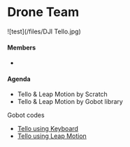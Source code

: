 # Drone Team

![test](/files/DJI Tello.jpg)

#### Members
- 

#### Agenda
- Tello & Leap Motion by Scratch
- Tello & Leap Motion by Gobot library

Gobot codes
- [Tello using Keyboard](drone/tello_with_keyboard.go)
- [Tello using Leap Motion](drone/tello_with_leap_motion.go)
